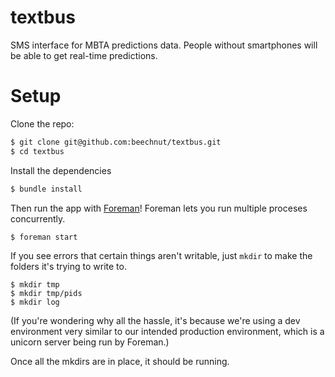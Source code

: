 textbus
=======

SMS interface for MBTA predictions data. People without smartphones will be able to get real-time predictions.


Setup
=====

Clone the repo:

```sh
$ git clone git@github.com:beechnut/textbus.git
$ cd textbus
```

Install the dependencies

```sh
$ bundle install
```

Then run the app with [Foreman](https://github.com/ddollar/foreman)! Foreman lets you run multiple proceses concurrently.

```
$ foreman start
```

If you see errors that certain things aren't writable, just `mkdir` to make the folders it's trying to write to.

```
$ mkdir tmp
$ mkdir tmp/pids
$ mkdir log
```

(If you're wondering why all the hassle, it's because we're using a dev environment very similar to our intended production environment, which is a unicorn server being run by Foreman.)

Once all the mkdirs are in place, it should be running.